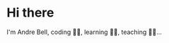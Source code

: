 # Hi there

I'm Andre Bell, coding :man_technologist:, learning :man_student:, teaching :man_teacher:...

<!--
<svg viewBox="0 0 100 100" width="100px" xmlns="http://www.w3.org/2000/svg" xmlns:xlink="http://www.w3.org/1999/xlink">
<circle cx="50" cy="50" r="20" stroke="black" fill="green" />
</svg>

<img src="https://github.com/andrebell/andrebell/raw/master/simple.svg" />

**andrebell/andrebell** is a ✨ _special_ ✨ repository because its `README.md` (this file) appears on your GitHub profile.

Here are some ideas to get you started:

- 🔭 I’m currently working on ...
- 🌱 I’m currently learning ...
- 👯 I’m looking to collaborate on ...
- 🤔 I’m looking for help with ...
- 💬 Ask me about ...
- 📫 How to reach me: ...
- 😄 Pronouns: ...
- ⚡ Fun fact: ...
-->
